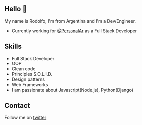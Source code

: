 ## Hello 👋

My name is Rodolfo, I'm from Argentina and I'm a Dev/Engineer.

* Currently working for [@PersonalAr](https://twitter.com/PersonalAr) as a Full Stack Developer

## Skills

* Full Stack Developer
* OOP
* Clean code
* Principles S.O.L.I.D.
* Design patterns
* Web Frameworks
* I am passionate about Javascript(Node.js), Python(Django) 

## Contact

Follow me on [twitter](https://twitter.com/rodobertolino)

